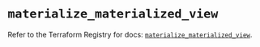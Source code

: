 # `materialize_materialized_view`

Refer to the Terraform Registry for docs: [`materialize_materialized_view`](https://registry.terraform.io/providers/materializeinc/materialize/0.9.1/docs/resources/materialized_view).
